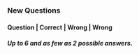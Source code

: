 ### New Questions
#### Question | Correct | Wrong | Wrong
#### *Up to 6 and as few as 2 possible answers.*
